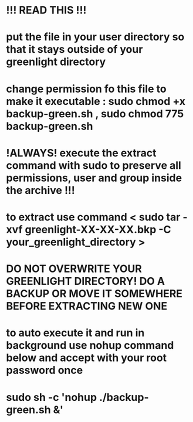 # !!! READ THIS !!! #
# put the file in your user directory so that it stays outside of your greenlight directory #
# change permission fo this file to make it executable : sudo chmod +x backup-green.sh , sudo chmod 775 backup-green.sh #
# !ALWAYS! execute the extract command with sudo to preserve all permissions, user and group inside the archive !!! #
# to extract use command < sudo tar -xvf greenlight-XX-XX-XX.bkp -C your_greenlight_directory > #
# DO NOT OVERWRITE YOUR GREENLIGHT DIRECTORY! DO A BACKUP OR MOVE IT SOMEWHERE BEFORE EXTRACTING NEW ONE #
# to auto execute it and run in background use nohup command below and accept with your root password once #
# sudo sh -c 'nohup ./backup-green.sh &' #

